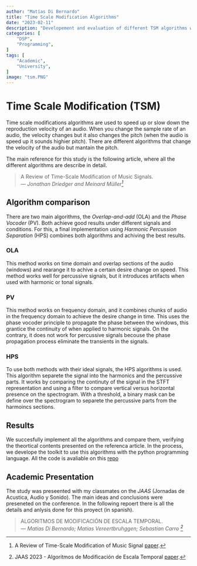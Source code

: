 ```yaml
---
author: "Matías Di Bernardo"
title: "Time Scale Modification Algorithms"
date: "2023-02-11"
description: "Developement and evaluation of different TSM algorithms with python."
categories: [
    "DSP",
    "Programming",
]
tags: [
    "Academic",
    "University",
]
image: "tsm.PNG"
---
```


# Time Scale Modification (TSM)
Time scale modifications algorithms are used to speed up or slow down the reproduction velocity of an audio. When you change the sample rate of an audio, the velocity changes but it also changes the pitch (when the audio is speed up it sounds highier pitch). There are different algorithms that change the velocity of the audio but mantain the pitch.

The main reference for this study is the following article, where all the different algorithms are describe in detail.

> A Review of Time-Scale Modification of Music Signals.<br>
> — <cite>Jonathan Driedger and Meinard Müller[^1]</cite>

[^1]: A Review of Time-Scale Modification of Music Signal [paper](https://www.researchgate.net/publication/295082364_A_Review_of_Time-Scale_Modification_of_Music_Signals).

## Algorithm comparison
There are two main algorithms, the *Overlap-and-add* (OLA) and the *Phase Vocoder* (PV). Both achieve good results under different signals and conditions. For this, a final implementation using *Harmonic Percussion Separation* (HPS) combines both algorithms and achiving the best results.

### OLA
This method works on time domain and overlap sections of the audio (windows) and rearange it to achive a certain desire change on speed. This method works well for percussive signals, but it introduces artifacts when used with harmonic or tonal signals.

### PV
This method works on frequency domain, and it combines chunks of audio in the frequency domain to achieve the desire change in time. This uses the phase vocoder principle to propagate the phase between the windows, this grantice the continuity of when applied to harmonic signals. On the contrary, it does not work for percussive signals becouse the phase propagation process eliminate the transients in the signals.  

### HPS 
To use both methods with their ideal signals, the HPS algorithms is used. This algorithm separete the signal into the harmonics and the percussive parts. It works by comparing the continuty of the signal in the STFT representation and using a filter to compare vertical versus horizontal presence on the spectrogram. With a threshold, a binary mask can be define over the spectrogram to separete the percussive parts from the harmoincs sections.

## Results
We succesfully implement all the algorithms and compare them, verifying the theortical contents presented on the referenca article. In the process, we develope the toolkit to use this algorithms with the python programming language. All the code is avaliable on this [repo](https://github.com/MatiasDiBernardo/TSM_Toolkit)

## Academic Presentation
The study was preseented with my classmates on the *JAAS* (Jornadas de Acustica, Audio y Sonido). The main ideas and conclusions were preseneted on the conference. In the following repoert there is all the details and anlysis done for this proyect (in spanish).

> ALGORITMOS DE MODIFICACIÓN DE ESCALA TEMPORAL.<br>
> — <cite>Matías Di Bernardo; Matías Vereertbruhggen; Sebastían Carro [^2]</cite>


[^2]: JAAS 2023 - Algoritmos de Modificación de Escala Temporal [paper](https://drive.google.com/file/d/12kPB3qBjczyx7X2XV3ZpBDo1GDO2u4qR/view?usp=sharing).
